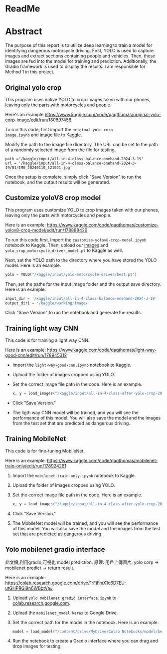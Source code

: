# ReadMe

# Abstract

The purpose of this report is to utilize deep learning to train a model for identifying dangerous motorcycle driving. First, YOLO is used to capture images and extract sections containing people and vehicles. Then, these images are fed into the model for training and prediction. Additionally, the Gradio framework is used to display the results. I am responsible for Method 1 in this project.

## **Original yolo crop**

This program uses native YOLO to crop images taken with our phones, leaving only the parts with motorcycles and people.

Here's an example:https://www.kaggle.com/code/qaqthomas/original-yolo-corp-image/edit/run/180897458

To run this code, first import the `original-yolo-corp-image.ipynb` and [image](https://www.kaggle.com/datasets/qaqthomas/all-in-4-class-balance-onehand-2024-3-19) file to Kaggle.

Modify the path to the image file directory. The URL can be set to the path of a randomly selected image from the file for testing.

```
path ="/kaggle/input/all-in-4-class-balance-onehand-2024-3-19"
url = '/kaggle/input/all-in-4-class-balance-onehand-2024-3-19/01/IMG_20240110_121021.jpg'
```

Once the setup is complete, simply click "Save Version" to run the notebook, and the output results will be generated.

## Customize yoloV8 crop model

This program uses customize YOLO to crop images taken with our phones, leaving only the parts with motorcycles and people.

Here is an example: https://www.kaggle.com/code/qaqthomas/customize-yolov8-crop-model/edit/run/178888429

To run this code first, Import the `customize-yolov8-crop-model.ipynb` notebook to Kaggle. Then, upload our [images](https://www.kaggle.com/datasets/qaqthomas/all-in-4-class-balance-onehand-2024-3-19) and `yolo_crop_motorcycle_driver_model.pt` to Kaggle as well.

Next, set the YOLO path to the directory where you have stored the YOLO model. Here is an example.

```python
yolo = YOLO("/kaggle/input/yolo-motorcycle-driver/best.pt")
```

Then, set the paths for the input image folder and the output save directory. Here is an example.

```python
input_dir = '/kaggle/input/all-in-4-class-balance-onehand-2024-3-19'
output_dir1 = '/kaggle/working/image/'
```

Click "Save Version" to run the notebook and generate the results.

## Training light way CNN

This code is for training a light way CNN.

Here is an example: https://www.kaggle.com/code/qaqthomas/light-way-good-cnn/edit/run/178945312

- Import the `light-way-good-cnn.ipynb` notebook to Kaggle.
- Upload the folder of images cropped using YOLO.
- Set the correct image file path in the code. Here is an example.
    
    ```python
    x, y = load_images("/kaggle/input/all-in-4-class-after-yolo-crop-2024-3-19")
    ```
    
- Click "Save Version."
- The ligth way CNN model will be trained, and you will see the performance of this model. You will also save the model and the images from the test set that are predicted as dangerous driving.

## Training MobileNet

This code is for fine-tuning MobileNet.

Here is an example: https://www.kaggle.com/code/qaqthomas/mobilenet-train-only/edit/run/178924261

1. Import the `mobilenet-train-only.ipynb` notebook to Kaggle.
2. Upload the folder of images cropped using YOLO.
3. Set the correct image file path in the code. Here is an example.
    
    ```python
    x, y = load_images("/kaggle/input/all-in-4-class-after-yolo-crop-2024-3-19")
    ```
    
4. Click "Save Version."
5. The MobileNet model will be trained, and you will see the performance of this model. You will also save the model and the images from the test set that are predicted as dangerous driving.

## Yolo mobilenet gradio interface

此文檔,利用gradio,可視化 model prediction. 原理: 用戶上傳圖片, yolo corp -> mobilenet predict -> return result.

Here is an exmaple: https://colab.research.google.com/drive/1rFjFmX1c6D7EU-utGHPRGi9n6WBbtVaJ

1. Upload `yolo mobilenet gradio interface.ipynb` to [colab.research.google.com](https://colab.research.google.com/).
2. Upload the `mobilenet_model.keras` to Google Drive.
3. Set the correct path for the model in the notebook. Here is an example.
    
    ```python
    model = load_model("/content/drive/MyDrive/Colab Notebooks/model/best_model.keras")
    ```
    
4. Run the notebook to create a Gradio interface where you can drag and drop images for testing.
